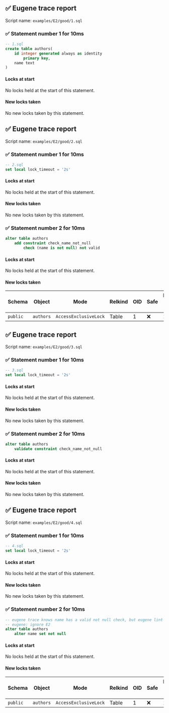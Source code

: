 ## ✅ Eugene trace report

Script name: `examples/E2/good/1.sql`


### ✅ Statement number 1 for 10ms

```sql
-- 1.sql
create table authors(
    id integer generated always as identity
        primary key,
    name text
)
```

#### Locks at start

No locks held at the start of this statement.

#### New locks taken

No new locks taken by this statement.


## ✅ Eugene trace report

Script name: `examples/E2/good/2.sql`


### ✅ Statement number 1 for 10ms

```sql
-- 2.sql
set local lock_timeout = '2s'
```

#### Locks at start

No locks held at the start of this statement.

#### New locks taken

No new locks taken by this statement.


### ✅ Statement number 2 for 10ms

```sql
alter table authors
    add constraint check_name_not_null
        check (name is not null) not valid
```

#### Locks at start

No locks held at the start of this statement.

#### New locks taken

| Schema | Object | Mode | Relkind | OID | Safe | Duration held (ms) |
|--------|--------|------|---------|-----|------|--------------------|
| `public` | `authors` | `AccessExclusiveLock` | Table | 1 | ❌ | 10 |


## ✅ Eugene trace report

Script name: `examples/E2/good/3.sql`


### ✅ Statement number 1 for 10ms

```sql
-- 3.sql
set local lock_timeout = '2s'
```

#### Locks at start

No locks held at the start of this statement.

#### New locks taken

No new locks taken by this statement.


### ✅ Statement number 2 for 10ms

```sql
alter table authors
    validate constraint check_name_not_null
```

#### Locks at start

No locks held at the start of this statement.

#### New locks taken

No new locks taken by this statement.


## ✅ Eugene trace report

Script name: `examples/E2/good/4.sql`


### ✅ Statement number 1 for 10ms

```sql
-- 4.sql
set local lock_timeout = '2s'
```

#### Locks at start

No locks held at the start of this statement.

#### New locks taken

No new locks taken by this statement.


### ✅ Statement number 2 for 10ms

```sql
-- eugene trace knows name has a valid not null check, but eugene lint doesn't
-- eugene: ignore E2
alter table authors
    alter name set not null
```

#### Locks at start

No locks held at the start of this statement.

#### New locks taken

| Schema | Object | Mode | Relkind | OID | Safe | Duration held (ms) |
|--------|--------|------|---------|-----|------|--------------------|
| `public` | `authors` | `AccessExclusiveLock` | Table | 1 | ❌ | 10 |

